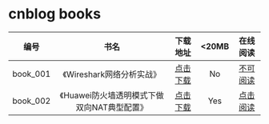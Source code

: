 # cnblog books

|编号|书名|下载地址|<20MB|在线阅读|
|:----:|:----:|:----:|:----:|:----:|
|book_001|《Wireshark网络分析实战》|[点击下载](https://github.com/SillyCuckoo/CDN/raw/master/cnblog/books/book_001.pdf)|No|[不可阅读]()|
|book_002|《Huawei防火墙透明模式下做双向NAT典型配置》|[点击下载](https://github.com/SillyCuckoo/CDN/raw/master/cnblog/books/book_002.pdf)|Yes|[点击阅读](https://cdn.jsdelivr.net/gh/SillyCuckoo/CDN@master/cnblog/books/book_002.pdf)|

